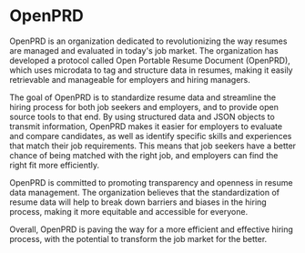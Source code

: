 # OpenPRD

OpenPRD is an organization dedicated to revolutionizing the way resumes are managed and evaluated in today's job market. The organization has developed a protocol called Open Portable Resume Document (OpenPRD), which uses microdata to tag and structure data in resumes, making it easily retrievable and manageable for employers and hiring managers.

The goal of OpenPRD is to standardize resume data and streamline the hiring process for both job seekers and employers, and to provide open source tools to that end. By using structured data and JSON objects to transmit information, OpenPRD makes it easier for employers to evaluate and compare candidates, as well as identify specific skills and experiences that match their job requirements. This means that job seekers have a better chance of being matched with the right job, and employers can find the right fit more efficiently.

OpenPRD is committed to promoting transparency and openness in resume data management. The organization believes that the standardization of resume data will help to break down barriers and biases in the hiring process, making it more equitable and accessible for everyone.

Overall, OpenPRD is paving the way for a more efficient and effective hiring process, with the potential to transform the job market for the better.
